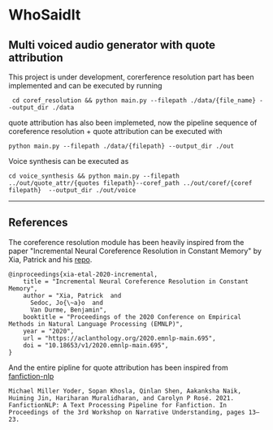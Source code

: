 # WhoSaidIt
## Multi voiced audio generator with quote attribution


This project is under development, corerference resolution part has been implemented and can be executed by running 

`` 
  cd coref_resolution &&
  python main.py --filepath ./data/{file_name} --output_dir ./data
``

quote attribution has also been implemeted, now the pipeline sequence of coreference resolution + quote attribution can be executed with

``
  python main.py --filepath ./data/{filepath} --output_dir ./out
``

Voice synthesis can be executed as 

``
  cd voice_synthesis &&
  python main.py --filepath ../out/quote_attr/{quotes filepath}--coref_path ../out/coref/{coref filepath}  --output_dir ./out/voice
``

----------
## References

The coreference resolution module has been heavily inspired from the paper "Incremental Neural Coreference Resolution in Constant Memory" by Xia, Patrick and his [repo]([https://](https://github.com/pitrack/incremental-coref)).

```
@inproceedings{xia-etal-2020-incremental,
    title = "Incremental Neural Coreference Resolution in Constant Memory",
    author = "Xia, Patrick  and
      Sedoc, Jo{\~a}o  and
      Van Durme, Benjamin",
    booktitle = "Proceedings of the 2020 Conference on Empirical Methods in Natural Language Processing (EMNLP)",
    year = "2020",
    url = "https://aclanthology.org/2020.emnlp-main.695",
    doi = "10.18653/v1/2020.emnlp-main.695",
}
```

And the entire pipline for quote attribution has been inspired from [fanfiction-nlp]([https://](https://github.com/michaelmilleryoder/fanfiction-nlp))

> 

    Michael Miller Yoder, Sopan Khosla, Qinlan Shen, Aakanksha Naik, Huiming Jin, Hariharan Muralidharan, and Carolyn P Rosé. 2021. FanfictionNLP: A Text Processing Pipeline for Fanfiction. In Proceedings of the 3rd Workshop on Narrative Understanding, pages 13–23.

